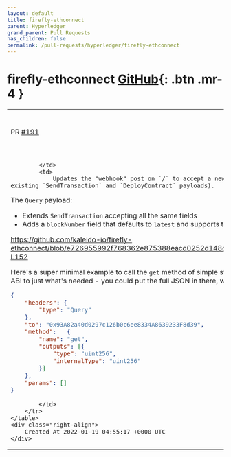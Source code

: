 ```yaml
---
layout: default
title: firefly-ethconnect
parent: Hyperledger
grand_parent: Pull Requests
has_children: false
permalink: /pull-requests/hyperledger/firefly-ethconnect
---
```


# firefly-ethconnect <span class="fs-3 right-align">[GitHub](https://github.com/hyperledger/firefly-ethconnect){: .btn .mr-4 }</span>


<div>
    <table>
        <tr>
            <td>
                PR <a href="https://github.com/hyperledger/firefly-ethconnect/pull/191" class=".btn">#191</a>
            </td>
            <td>
                <b>
                    Add query support to / POST payload (webhook)
                </b>
            </td>
        </tr>
        <tr>
            <td>
                
            </td>
            <td>
                Updates the "webhook" post on `/` to accept a new message type of `Query` (in addition to existing `SendTransaction` and `DeployContract` payloads).

The `Query` payload:
- Extends `SendTransaction` accepting all the same fields
- Adds a `blockNumber` field that defaults to `latest` and supports the same strings as the existing query APIs

https://github.com/kaleido-io/firefly-ethconnect/blob/e726955992f768362e875388eacd0252d148cfc9/internal/messages/messages.go#L148-L152

Here's a super minimal example to call the `get` method of simple storage (noting I've trimmed down the method ABI to just what's needed - you could put the full JSON in there, with `inputs` and `stateMutability` etc. etc.):

```json
{
    "headers": {
        "type": "Query"
    },
    "to": "0x93A82a40d0297c126b0c6ee8334A8639233F8d39",
    "method":   {
        "name": "get",
        "outputs": [{
            "type": "uint256",
            "internalType": "uint256"
        }]
    },
    "params": []
}
```

            </td>
        </tr>
    </table>
    <div class="right-align">
        Created At 2022-01-19 04:55:17 +0000 UTC
    </div>
</div>

